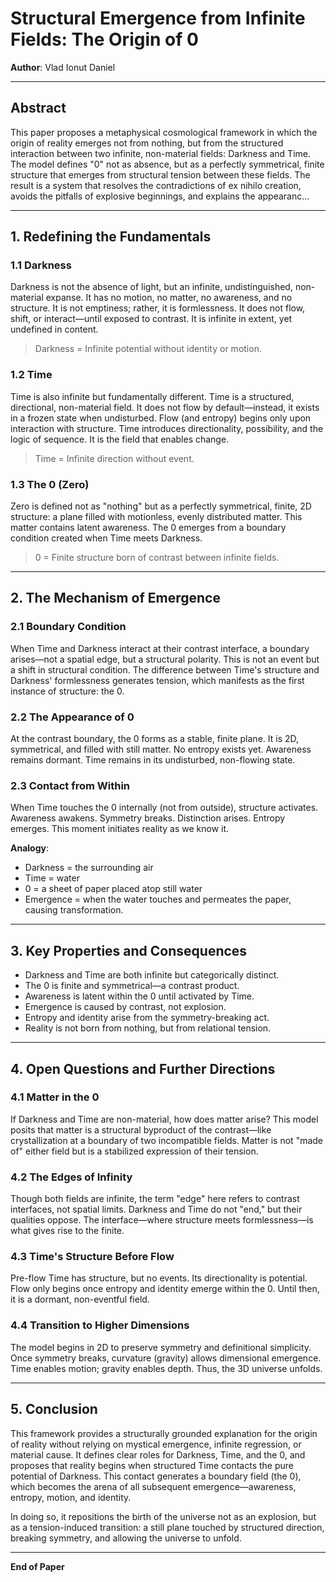 # Structural Emergence from Infinite Fields: The Origin of 0

**Author**: Vlad Ionut Daniel

---

## Abstract

This paper proposes a metaphysical cosmological framework in which the origin of reality emerges not from nothing, but from the structured interaction between two infinite, non-material fields: Darkness and Time. The model defines "0" not as absence, but as a perfectly symmetrical, finite structure that emerges from structural tension between these fields. The result is a system that resolves the contradictions of ex nihilo creation, avoids the pitfalls of explosive beginnings, and explains the appearanc...

---

## 1. Redefining the Fundamentals

### 1.1 Darkness

Darkness is not the absence of light, but an infinite, undistinguished, non-material expanse. It has no motion, no matter, no awareness, and no structure. It is not emptiness; rather, it is formlessness. It does not flow, shift, or interact—until exposed to contrast. It is infinite in extent, yet undefined in content.

> Darkness = Infinite potential without identity or motion.

### 1.2 Time

Time is also infinite but fundamentally different. Time is a structured, directional, non-material field. It does not flow by default—instead, it exists in a frozen state when undisturbed. Flow (and entropy) begins only upon interaction with structure. Time introduces directionality, possibility, and the logic of sequence. It is the field that enables change.

> Time = Infinite direction without event.

### 1.3 The 0 (Zero)

Zero is defined not as "nothing" but as a perfectly symmetrical, finite, 2D structure: a plane filled with motionless, evenly distributed matter. This matter contains latent awareness. The 0 emerges from a boundary condition created when Time meets Darkness.

> 0 = Finite structure born of contrast between infinite fields.

---

## 2. The Mechanism of Emergence

### 2.1 Boundary Condition

When Time and Darkness interact at their contrast interface, a boundary arises—not a spatial edge, but a structural polarity. This is not an event but a shift in structural condition. The difference between Time's structure and Darkness' formlessness generates tension, which manifests as the first instance of structure: the 0.

### 2.2 The Appearance of 0

At the contrast boundary, the 0 forms as a stable, finite plane. It is 2D, symmetrical, and filled with still matter. No entropy exists yet. Awareness remains dormant. Time remains in its undisturbed, non-flowing state.

### 2.3 Contact from Within

When Time touches the 0 internally (not from outside), structure activates. Awareness awakens. Symmetry breaks. Distinction arises. Entropy emerges. This moment initiates reality as we know it.

**Analogy**:

- Darkness = the surrounding air  
- Time = water  
- 0 = a sheet of paper placed atop still water  
- Emergence = when the water touches and permeates the paper, causing transformation.

---

## 3. Key Properties and Consequences

- Darkness and Time are both infinite but categorically distinct.
- The 0 is finite and symmetrical—a contrast product.
- Awareness is latent within the 0 until activated by Time.
- Emergence is caused by contrast, not explosion.
- Entropy and identity arise from the symmetry-breaking act.
- Reality is not born from nothing, but from relational tension.

---

## 4. Open Questions and Further Directions

### 4.1 Matter in the 0

If Darkness and Time are non-material, how does matter arise? This model posits that matter is a structural byproduct of the contrast—like crystallization at a boundary of two incompatible fields. Matter is not "made of" either field but is a stabilized expression of their tension.

### 4.2 The Edges of Infinity

Though both fields are infinite, the term "edge" here refers to contrast interfaces, not spatial limits. Darkness and Time do not "end," but their qualities oppose. The interface—where structure meets formlessness—is what gives rise to the finite.

### 4.3 Time's Structure Before Flow

Pre-flow Time has structure, but no events. Its directionality is potential. Flow only begins once entropy and identity emerge within the 0. Until then, it is a dormant, non-eventful field.

### 4.4 Transition to Higher Dimensions

The model begins in 2D to preserve symmetry and definitional simplicity. Once symmetry breaks, curvature (gravity) allows dimensional emergence. Time enables motion; gravity enables depth. Thus, the 3D universe unfolds.

---

## 5. Conclusion

This framework provides a structurally grounded explanation for the origin of reality without relying on mystical emergence, infinite regression, or material cause. It defines clear roles for Darkness, Time, and the 0, and proposes that reality begins when structured Time contacts the pure potential of Darkness. This contact generates a boundary field (the 0), which becomes the arena of all subsequent emergence—awareness, entropy, motion, and identity.

In doing so, it repositions the birth of the universe not as an explosion, but as a tension-induced transition: a still plane touched by structured direction, breaking symmetry, and allowing the universe to unfold.

---

**End of Paper**
